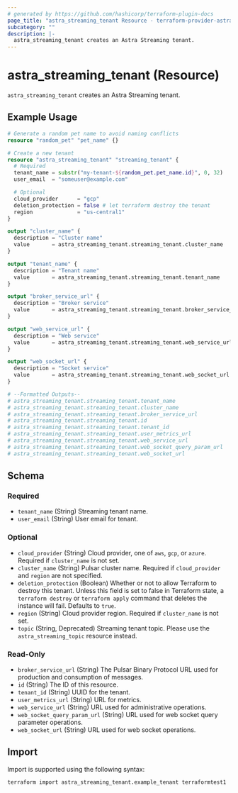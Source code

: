 ```yaml
---
# generated by https://github.com/hashicorp/terraform-plugin-docs
page_title: "astra_streaming_tenant Resource - terraform-provider-astra"
subcategory: ""
description: |-
  astra_streaming_tenant creates an Astra Streaming tenant.
---
```


# astra_streaming_tenant (Resource)

`astra_streaming_tenant` creates an Astra Streaming tenant.

## Example Usage

```terraform
# Generate a random pet name to avoid naming conflicts
resource "random_pet" "pet_name" {}

# Create a new tenant
resource "astra_streaming_tenant" "streaming_tenant" {
  # Required
  tenant_name = substr("my-tenant-${random_pet.pet_name.id}", 0, 32)
  user_email  = "someuser@example.com"

  # Optional
  cloud_provider      = "gcp"
  deletion_protection = false # let terraform destroy the tenant
  region              = "us-central1"
}

output "cluster_name" {
  description = "Cluster name"
  value       = astra_streaming_tenant.streaming_tenant.cluster_name
}

output "tenant_name" {
  description = "Tenant name"
  value       = astra_streaming_tenant.streaming_tenant.tenant_name
}

output "broker_service_url" {
  description = "Broker service"
  value       = astra_streaming_tenant.streaming_tenant.broker_service_url
}

output "web_service_url" {
  description = "Web service"
  value       = astra_streaming_tenant.streaming_tenant.web_service_url
}

output "web_socket_url" {
  description = "Socket service"
  value       = astra_streaming_tenant.streaming_tenant.web_socket_url
}

# --Formatted Outputs--
# astra_streaming_tenant.streaming_tenant.tenant_name
# astra_streaming_tenant.streaming_tenant.cluster_name
# astra_streaming_tenant.streaming_tenant.broker_service_url
# astra_streaming_tenant.streaming_tenant.id
# astra_streaming_tenant.streaming_tenant.tenant_id
# astra_streaming_tenant.streaming_tenant.user_metrics_url
# astra_streaming_tenant.streaming_tenant.web_service_url
# astra_streaming_tenant.streaming_tenant.web_socket_query_param_url
# astra_streaming_tenant.streaming_tenant.web_socket_url
```

<!-- schema generated by tfplugindocs -->
## Schema

### Required

- `tenant_name` (String) Streaming tenant name.
- `user_email` (String) User email for tenant.

### Optional

- `cloud_provider` (String) Cloud provider, one of `aws`, `gcp`, or `azure`.  Required if `cluster_name` is not set.
- `cluster_name` (String) Pulsar cluster name.  Required if `cloud_provider` and `region` are not specified.
- `deletion_protection` (Boolean) Whether or not to allow Terraform to destroy this tenant. Unless this field is set to false in Terraform state, a `terraform destroy` or `terraform apply` command that deletes the instance will fail. Defaults to `true`.
- `region` (String) Cloud provider region.  Required if `cluster_name` is not set.
- `topic` (String, Deprecated) Streaming tenant topic. Please use the `astra_streaming_topic` resource instead.

### Read-Only

- `broker_service_url` (String) The Pulsar Binary Protocol URL used for production and consumption of messages.
- `id` (String) The ID of this resource.
- `tenant_id` (String) UUID for the tenant.
- `user_metrics_url` (String) URL for metrics.
- `web_service_url` (String) URL used for administrative operations.
- `web_socket_query_param_url` (String) URL used for web socket query parameter operations.
- `web_socket_url` (String) URL used for web socket operations.

## Import

Import is supported using the following syntax:

```shell
terraform import astra_streaming_tenant.example_tenant terraformtest1
```
